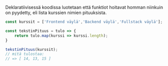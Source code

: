 Deklaratiivisessä koodissa luotetaan että funktiot hoitavat homman niinkuin on pyydetty, eli lista kurssien nimien pituuksista.
```js title="Esimerkki deklaratiivisestä javascript koodista"
const kurssit = ['Frontend väylä','Backend väylä','Fullstack väylä'];

const tekstinPituus = tulo => {
    return tulo.map(kurssi => kurssi.length);
}

tekstinPituus(kurssit);
// mitä tulostaa: 
// => [ 14, 13, 15 ]
```
